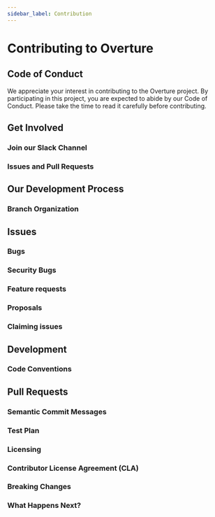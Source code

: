 ```yaml
---
sidebar_label: Contribution
---
```


# Contributing to Overture

## Code of Conduct

We appreciate your interest in contributing to the Overture project. By participating in this project, you are expected to abide by our Code of Conduct. Please take the time to read it carefully before contributing.

## Get Involved

### Join our Slack Channel

### Issues and Pull Requests

## Our Development Process

### Branch Organization

## Issues

### Bugs

### Security Bugs

### Feature requests

### Proposals

### Claiming issues

## Development

### Code Conventions

## Pull Requests

### Semantic Commit Messages

### Test Plan

### Licensing

### Contributor License Agreement (CLA)

### Breaking Changes

### What Happens Next?
